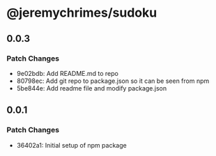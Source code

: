 # @jeremychrimes/sudoku

## 0.0.3

### Patch Changes

- 9e02bdb: Add README.md to repo
- 80798ec: Add git repo to package.json so it can be seen from npm
- 5be844e: Add readme file and modify package.json

## 0.0.1

### Patch Changes

- 36402a1: Initial setup of npm package
